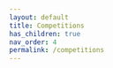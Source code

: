 ```yaml
---
layout: default
title: Competitions
has_children: true
nav_order: 4
permalink: /competitions
---
```

